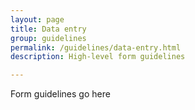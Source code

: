 ```yaml
---
layout: page
title: Data entry
group: guidelines
permalink: /guidelines/data-entry.html
description: High-level form guidelines

---
```


Form guidelines go here
